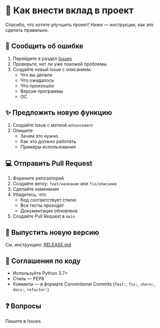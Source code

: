 # 🤝 Как внести вклад в проект

Спасибо, что хотите улучшить проект! Ниже — инструкции, как это сделать правильно.

## 🐛 Сообщить об ошибке

1. Перейдите в раздел [Issues](../../issues)
2. Проверьте, нет ли уже похожей проблемы
3. Создайте новый Issue с описанием:
   - Что вы делали
   - Что ожидалось
   - Что произошло
   - Версия программы
   - ОС

## ✨ Предложить новую функцию

1. Создайте Issue с меткой `enhancement`
2. Опишите:
   - Зачем это нужно
   - Как это должно работать
   - Примеры использования

## 💻 Отправить Pull Request

1. Форкните репозиторий
2. Создайте ветку: `feat/название` или `fix/описание`
3. Сделайте изменения
4. Убедитесь, что:
   - Код соответствует стилю
   - Все тесты проходят
   - Документация обновлена
5. Создайте Pull Request в `main`

## 🚀 Выпустить новую версию

См. инструкцию: [RELEASE.md](./docs/RELEASE.md)

## 📜 Соглашения по коду

- Используйте Python 3.7+
- Стиль — PEP8
- Коммиты — в формате Conventional Commits (`feat:`, `fix:`, `chore:`, `docs:`, `refactor:`)

## ❓ Вопросы

Пишите в Issues